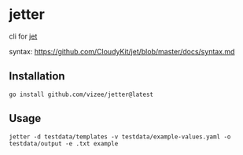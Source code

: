 # jetter

cli for [jet](https://github.com/CloudyKit/jet)

syntax: https://github.com/CloudyKit/jet/blob/master/docs/syntax.md

## Installation

```
go install github.com/vizee/jetter@latest
```

## Usage

```
jetter -d testdata/templates -v testdata/example-values.yaml -o testdata/output -e .txt example
```
